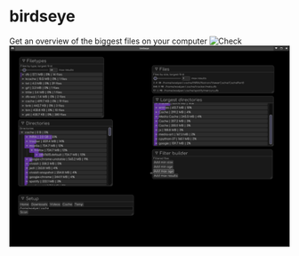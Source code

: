 # birdseye
Get an overview of the biggest files on your computer
![Check](https://github.com/woelper/birdseye/workflows/Check/badge.svg)
![alt text](screenshot.png)
